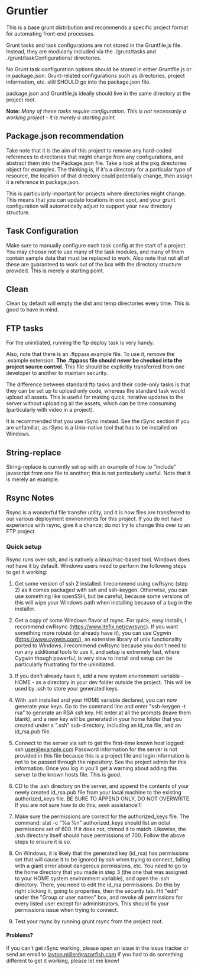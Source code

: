 # Gruntier
This is a base grunt distribution and recommends a specific project format for automating front-end processes.  
  
Grunt tasks and task configurations are not stored in the Gruntfile.js file. Instead, they are modularly included via the ./grunt/tasks and ./grunt/taskConfigurations/ directories.  
  
No Grunt task configuration options should be stored in either Gruntfile.js or in package.json. Grunt-related configurations such as directories, project information, etc. still SHOULD go into the package.json file.  
  
package.json and Gruntfile.js ideally should live in the same directory at the project root.  
  
**Note:** _Many of these tasks require configuration. This is not necessarily a working project - it is merely a starting point._

## Package.json recommendation
Take note that it is the aim of this project to remove any hard-coded references to directories that might change from any configurations, and abstract them into the Package.json file. Take a look at the pkg.directories object for examples. The thinking is, if it's a directory for a particular type of resource, the location of that directory could potentially change, then assign it a reference in package.json.

This is particularly important for projects where directories might change. This means that you can update locations in one spot, and your grunt configuration will automatically adjust to support your new directory structure.

## Task Configuration
Make sure to manually configure each task config at the start of a project. You may choose not to use many of the task modules, and many of them contain sample data that must be replaced to work. Also note that not all of these are guaranteed to work out of the box with the directory structure provided. This is merely a starting point.

## Clean
Clean by default will empty the dist and temp directories every time. This is good to have in mind. 

## FTP tasks
For the uninitiated, running the ftp deploy task is very handy.
  
Also, note that there is an .ftppass.example file. To use it, remove the .example extension. **The .ftppass file should _never_ be checked into the project source control**. This file should be explicitly transferred from one developer to another to maintain security.  
  
The difference between standard ftp tasks and their code-only tasks is that they can be set up to upload only code, whereas the standard task would upload all assets. This is useful for making quick, iterative updates to the server without uploading all the assets, which can be time consuming (particularly with video in a project).

It is recommended that you use rSync instead. See the rSync section if you are unfamiliar, as rSync is a Unix-native  tool that has to be installed on Windows.

## String-replace
String-replace is currently set up with an example of how to "include" javascript from one file to another; this is not particularly useful. Note that it is merely an example.

## Rsync Notes
Rsync is a wonderful file transfer utility, and it is how files are transferred to our various deployment environments for this project. If you do not have experience with rsync, give it a chance; do not try to change this over to an FTP project.

### Quick setup
Rsync runs over ssh, and is natively a linux/mac-based tool. Windows does not have it by default.
Windows users need to perform the following steps to get it working:

1. Get some version of ssh 2 installed. I recommend using cwRsync (step 2) as it comes packaged with ssh and ssh-keygen.
Otherwise, you can use something like openSSH, but be careful, because some versions of this will wipe your Windows path
when installing because of a bug in the installer.

2. Get a copy of some Windows flavor of rsync. For quick, easy installs, I recommend cwRsync (https://www.itefix.net/cwrsync).
If you want something more robust (or already have it), you can use Cygwin (https://www.cygwin.com/), an extensive library of
unix functionality ported to Windows. I recommend cwRsync because you don't need to run any additional tools to use it, and
setup is extremely fast, where Cygwin though powerful, is very slow to install and setup can be particularly frustrating for
the uninitiated.

3. If you don't already have it, add a new system environment variable - HOME - as a directory in your dev folder outside the project. This will be used by
.ssh to store your generated keys.

4. With .ssh installed and your HOME variable declared, you can now generate your keys. Go to the command line and enter
"ssh-keygen -t rsa" to generate an RSA ssh key. Hit enter at all the prompts (leave them blank), and a new key will be
generated in your home folder that you created under a ".ssh" sub-directory, including an id_rsa file, and an id_rsa.pub
file.

5. Connect to the server via ssh to get the first-time known host logged:
ssh user@example.com
Password information for the server is not provided in this file because this is a project file and login information is
not to be passed through the repository. See the project admin for this information.
Once you log in you'll get a warning about adding this server to the known hosts file. This is good.

6. CD to the .ssh directory on the server, and append the contents of your newly created id_rsa.pub file from your local
machine to the existing authorized_keys file. BE SURE TO APPEND ONLY, DO NOT OVERWRITE. If you are not sure how to do
this, seek assistance!!!

7. Make sure the permissions are correct for the authorized_keys file. The command:
stat -c "%a %n" authorized_keys
should list an octal permissions set of 600. If it does not, chmod it to match.
Likewise, the .ssh directory itself should have permissions of 700. Follow the above steps to ensure it is so.

7. On Windows, it is likely that the generated key (id_rsa) has permissions set that will cause it to be ignored by ssh
when trying to connect, failing with a giant error about dangerous permissions, etc.
You need to go to the home directory that you made in step 3 (the one that was assigned to your HOME system environment
variable), and open the .ssh directory. There, you need to edit the id_rsa permissions. Do this by right clicking it,
going to properties, then the security tab. Hit "edit" under the "Group or user names" box, and revoke all permissions
for every listed user except for administrators. This should fix your permissions issue when trying to connect.

8. Test your rsync by running grunt rsync from the project root.

#### Problems?
If you can't get rSync working, please open an issue in the issue tracker or send an email to layton.miller@razorfish.com
If you had to do something different to get it working, please let me know!